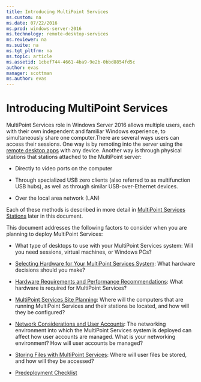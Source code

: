 ```yaml
---
title: Introducing MultiPoint Services
ms.custom: na
ms.date: 07/22/2016
ms.prod: windows-server-2016
ms.technology: remote-desktop-services
ms.reviewer: na
ms.suite: na
ms.tgt_pltfrm: na
ms.topic: article
ms.assetid: 1cbef744-4661-4ba9-9e2b-0bbd8854fd5c
author: evas
manager: scottman
ms.author: evas
---
```

# Introducing MultiPoint Services
MultiPoint Services role in Windows Server 2016 allows multiple users, each with their own independent and familiar Windows experience, to simultaneously share one computer.There are several ways users can access their sessions. One way is by remoting into the server using the [remote desktop apps](../clients/remote-desktop-clients.md) with any device. Another way is through physical stations that stations attached to the MultiPoint server:  
  
-   Directly to video ports on the computer  
  
-   Through specialized USB zero clients (also referred to as multifunction USB hubs), as well as through similar USB-over-Ethernet devices.  
  
-   Over the local area network (LAN)  
  
Each of these methods is described in more detail in [MultiPoint Services Stations](MultiPoint-services-Stations.md) later in this document.  
  
This document addresses the following factors to consider when you are planning to deploy MultiPoint Services:  
  
-   What type of desktops to use with your MultiPoint Services system: Will you need sessions, virtual machines, or Windows PCs?  
  
-   [Selecting Hardware for Your MultiPoint Services System](Selecting-Hardware-for-Your-MultiPoint-services-System.md): What hardware decisions should you make?  
  
-   [Hardware Requirements and Performance Recommendations](Hardware-Requirements-and-Performance-Recommendations.md): What hardware is required for MultiPoint Services?  
  
-   [MultiPoint Services Site Planning](MultiPoint-services-Site-Planning.md): Where will the computers that are running MultiPoint Services and their stations be located, and how will they be configured?  
  
-   [Network Considerations and User Accounts](Network-Considerations-and-User-Accounts.md): The networking environment into which the MultiPoint Services system is deployed can affect how user accounts are managed. What is your networking environment? How will user accounts be managed?  
  
-   [Storing Files with MultiPoint Services](Storing-Files-with-MultiPoint-services.md): Where will user files be stored, and how will they be accessed?  
  
-   [Predeployment Checklist](Predeployment-Checklist.md)  